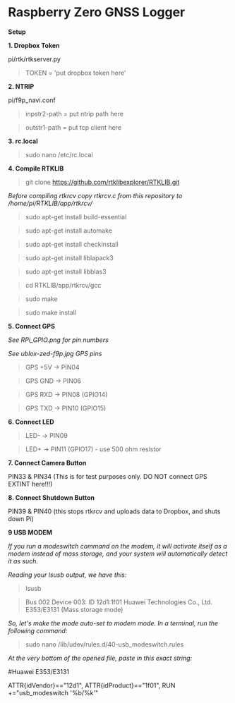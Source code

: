 # Raspberry Zero GNSS Logger

**Setup**

**1. Dropbox Token**

pi/rtk/rtkserver.py

>TOKEN = 'put dropbox token here'

**2. NTRIP**

pi/f9p_navi.conf

>inpstr2-path = put ntrip path here

>outstr1-path = put tcp client here

**3. rc.local**

>sudo nano /etc/rc.local

**4. Compile RTKLIB**

>git clone https://github.com/rtklibexplorer/RTKLIB.git

*Before compiling rtkrcv copy rtkrcv.c from this repository to /home/pi/RTKLIB/app/rtkrcv/*

>sudo apt-get install build-essential

>sudo apt-get install automake

>sudo apt-get install checkinstall

>sudo apt-get install liblapack3

>sudo apt-get install libblas3

>cd RTKLIB/app/rtkrcv/gcc

>sudo make

>sudo make install

**5. Connect GPS**

*See RPi_GPIO.png for pin numbers*

*See ublox-zed-f9p.jpg GPS pins*

>GPS +5V -> PIN04

>GPS GND -> PIN06

>GPS RXD -> PIN08 (GPIO14)

>GPS TXD -> PIN10 (GPIO15)

**6. Connect LED**

>LED- -> PIN09

>LED+ -> PIN11 (GPIO17) - use 500 ohm resistor

**7. Connect Camera Button**

PIN33 & PIN34 (This is for test purposes only. DO NOT connect GPS EXTINT here!!!)

**8. Connect Shutdown Button**

PIN39 & PIN40 (this stops rtkrcv and uploads data to Dropbox, and shuts down Pi)

**9 USB MODEM**

*If you run a modeswitch command on the modem, it will activate itself as a modem instead of mass storage, and your system will automatically detect it as such.*

*Reading your lsusb output, we have this:*

>lsusb

>Bus 002 Device 003: ID 12d1:1f01 Huawei Technologies Co., Ltd. E353/E3131 (Mass storage mode)

*So, let's make the mode auto-set to modem mode. In a terminal, run the following command:*

>sudo nano /lib/udev/rules.d/40-usb_modeswitch.rules

*At the very bottom of the opened file, paste in this exact string:*

#Huawei E353/E3131

ATTR{idVendor}=="12d1", ATTR{idProduct}=="1f01", RUN +="usb_modeswitch '%b/%k'" 
